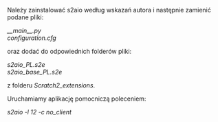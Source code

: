 Należy zainstalować s2aio według wskazań autora i następnie zamienić podane pliki:

<i>\_\_main\_\_.py</i><br />
<i>configuration.cfg</i><br />

oraz dodać do odpowiednich folderów pliki:

<i>s2aio\_PL.s2e</i><br />
<i>s2aio\_base\_PL.s2e</i><br />

z folderu <i>Scratch2\_extensions</i>.

Uruchamiamy aplikację pomocniczą poleceniem:

<i>s2aio -l 12 -c no\_client</i><br />
